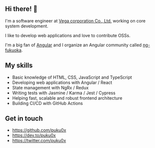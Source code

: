 <!-- ![dog](https://user-images.githubusercontent.com/2607019/88460912-ad113580-ceda-11ea-808e-be9166521092.png) -->

## Hi there! 👋

I'm a software engineer at [Vega corporation Co., Ltd.](https://www.vega-c.com/) working on core system development.

I like to develop web applications and love to contribute OSSs.

I'm a big fan of [Angular](https://angular.io) and I organize an Angular community called [ng-fukuoka](https://ng-fukuoka.angular.jp/).

<!-- ![ng-fukuoka](https://user-images.githubusercontent.com/2607019/88460860-5e639b80-ceda-11ea-81b3-71abde62bb8b.png) -->

## My skills

- Basic knowledge of HTML, CSS, JavaScript and TypeScript
- Developing web applications with Angular / React
- State management with NgRx / Redux
- Writing tests with Jasmine / Karma / Jest / Cypress
- Helping fast, scalable and robust frontend architecture
- Building CI/CD with GitHub Actions

## Get in touch

- https://github.com/puku0x
- https://dev.to/puku0x
- https://twitter.com/puku0x
